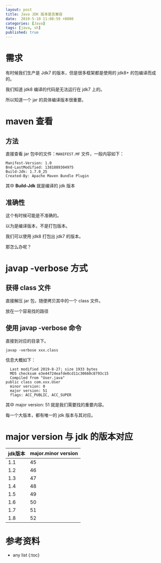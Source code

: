 ```yaml
---
layout: post
title: Java JDK 版本是否兼容
date:  2019-5-10 11:08:59 +0800
categories: [Java]
tags: [java, sh]
published: true
---
```



# 需求

有时候我们生产是 Jdk7 的版本，但是很多框架都是使用的 jdk8+ 的包编译而成的。

我们知道 jdk8 编译的代码是无法运行在 jdk7 上的。

所以知道一个 jar 的具体编译版本很重要。

# maven 查看

## 方法

直接查看 jar 包中的文件：`MANIFEST.MF` 文件，一般内容如下：

```
Manifest-Version: 1.0
Bnd-LastModified: 1381889304975
Build-Jdk: 1.7.0_25
Created-By: Apache Maven Bundle Plugin
```

其中 **Build-Jdk** 就是编译的 jdk 版本

## 准确性

这个有时候可能是不准确的。

以为是编译版本，不是打包版本。

我们可以使用 jdk8 打包出 jdk7 的版本。

那怎么办呢？

# javap -verbose 方式

## 获得 class 文件

直接解压 jar 包，随便拷贝其中的一个 class 文件。

放在一个容易找的路径

## 使用 javap -verbose 命令

直接到对应的目录下。

```
javap -verbose xxx.class
```

信息大概如下：

```
  Last modified 2019-8-27; size 1933 bytes
  MD5 checksum e3e44724eafde0cd11c30660c8793c15
  Compiled from "User.java"
public class com.xxx.User
  minor version: 0
  major version: 51
  flags: ACC_PUBLIC, ACC_SUPER
```

其中 major version: 51 就是我们需要找的重要内容。

每一个大版本，都有唯一的 jdk 版本与其对应。

# major version 与 jdk 的版本对应

| jdk版本    | major.minor version |
|:---|:---|
| 1.1     | 45 |
| 1.2     | 46 |
| 1.3     | 47 |
| 1.4     | 48 |
| 1.5     | 49 |
| 1.6     | 50 |
| 1.7     | 51 |
| 1.8     | 52 |


# 参考资料


* any list
{:toc}